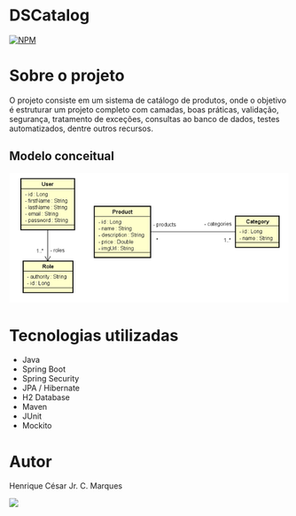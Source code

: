 # DSCatalog
[![NPM](https://img.shields.io/npm/l/react)](https://github.com/henriquecesarjr/dscatalog/blob/main/LICENSE)

# Sobre o projeto

O projeto consiste em um sistema de catálogo de produtos, onde o objetivo é estruturar um projeto completo com camadas, boas práticas, validação, segurança, tratamento de exceções, consultas ao banco de dados, testes automatizados, dentre outros recursos. 

## Modelo conceitual
![Modelo Conceitual](https://github.com/henriquecesarjr/dscatalog/blob/main/backend/assets/dscatalog.png)

# Tecnologias utilizadas
- Java
- Spring Boot
- Spring Security
- JPA / Hibernate
- H2 Database
- Maven
- JUnit
- Mockito

# Autor

Henrique César Jr. C. Marques

<a href="https://www.linkedin.com/in/henrique-marques-376a50274/" target="_blank"><img src="https://img.shields.io/badge/-LinkedIn-%230077B5?style=for-the-badge&logo=linkedin&logoColor=white" target="_blank"></a>
